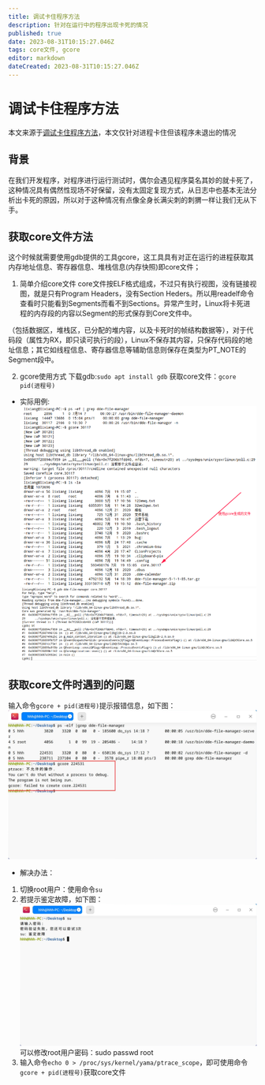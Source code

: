 ```yaml
---
title: 调试卡住程序方法
description: 针对在运行中的程序出现卡死的情况
published: true
date: 2023-08-31T10:15:27.046Z
tags: core文件, gcore
editor: markdown
dateCreated: 2023-08-31T10:15:27.046Z
---
```


# 调试卡住程序方法
本文来源于[调试卡住程序方法](https://wikidev.uniontech.com/%E8%B0%83%E8%AF%95%E5%8D%A1%E4%BD%8F%E7%A8%8B%E5%BA%8F%E6%96%B9%E6%B3%95)，本文仅针对进程卡住但该程序未退出的情况

## 背景
在我们开发程序，对程序进行运行测试时，偶尔会遇见程序莫名其妙的就卡死了，这种情况具有偶然性现场不好保留，没有太固定复现方式，从日志中也基本无法分析出卡死的原因，所以对于这种情况有点像全身长满尖刺的刺猬一样让我们无从下手。

## 获取core文件方法
这个时候就需要使用gdb提供的工具gcore，这工具具有对正在运行的进程获取其内存地址信息、寄存器信息、堆栈信息(内存快照)即core文件；

1. 简单介绍core文件
core文件按ELF格式组成，不过只有执行视图，没有链接视图，就是只有Program Headers，没有Section Heders。所以用readelf命令查看时只能看到Segments而看不到Sections。异常产生时，Linux将卡死进程的内存段的内容以Segment的形式保存到Core文件中。

（包括数据区，堆栈区，已分配的堆内容，以及卡死时的帧结构数据等），对于代码段（属性为RX，即只读可执行的段），Linux不保存其内容，只保存代码段的地址信息；其它如线程信息、寄存器信息等辅助信息则保存在类型为PT_NOTE的Segment段中。

2. gcore使用方式
下载gdb:`sudo apt install gdb`
获取core文件：`gcore pid(进程号)`

- 实际用例:
![1.png](/for_trans/调试卡住程序方法/1.png)
![2.png](/for_trans/调试卡住程序方法/2.png)

## 获取core文件时遇到的问题
输入命令`gcore + pid(进程号)`提示报错信息，如下图：
![4.jpg](/for_trans/调试卡住程序方法/4.jpg)

- 解决办法：
1. 切换root用户：使用命令`su`
2. 若提示鉴定故障，如下图：
![3.jpg](/for_trans/调试卡住程序方法/3.jpg)
可以修改root用户密码：sudo passwd root
3. 输入命令`echo 0 > /proc/sys/kernel/yama/ptrace_scope`，即可使用命令`gcore + pid(进程号)`获取core文件

